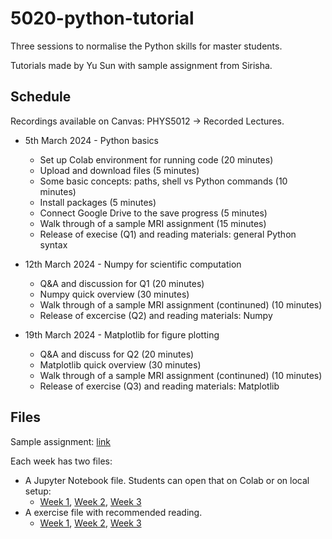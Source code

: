 # 5020-python-tutorial
Three sessions to normalise the Python skills for master students.

Tutorials made by Yu Sun with sample assignment from Sirisha.

## Schedule
Recordings available on Canvas: PHYS5012 -> Recorded Lectures.

* 5th March 2024 - Python basics
    * Set up Colab environment for running code (20 minutes)
    * Upload and download files (5 minutes)
    * Some basic concepts: paths, shell vs Python commands (10 minutes)
    * Install packages (5 minutes) 
    * Connect Google Drive to the save progress (5 minutes)
    * Walk through of a sample MRI assignment (15 minutes)
    * Release of execise (Q1) and reading materials: general Python syntax

* 12th March 2024 - Numpy for scientific computation
    * Q&A and discussion for Q1 (20 minutes)
    * Numpy quick overview (30 minutes)
    * Walk through of a sample MRI assignment (continuned) (10 minutes)
    * Release of excercise (Q2) and reading materials: Numpy

* 19th March 2024 - Matplotlib for figure plotting
    * Q&A and discuss for Q2 (20  minutes)
    * Matplotlib quick overview (30 minutes)
    * Walk through of a sample MRI assignment (continuned) (10 minutes)
    * Release of exercise (Q3) and reading materials: Matplotlib

## Files
Sample assignment: [link](PHYS5011_MRI_Assignment_Python_Tutorial_Demo.ipynb)

Each week has two files:
* A Jupyter Notebook file. Students can open that on Colab or on local setup: 
    * [Week 1](Python_Tutorial_I_.ipynb), [Week 2](Python_Tutorial_II_.ipynb), [Week 3](Python_Tutorial_III_.ipynb)
* A exercise file with recommended reading.
    * [Week 1](Reading_Materials_and_Exercise_I.ipynb), [Week 2](Reading_Materials_and_Exercise_II.ipynb), [Week 3](Reading_Materials_and_Exercise_III.ipynb)
